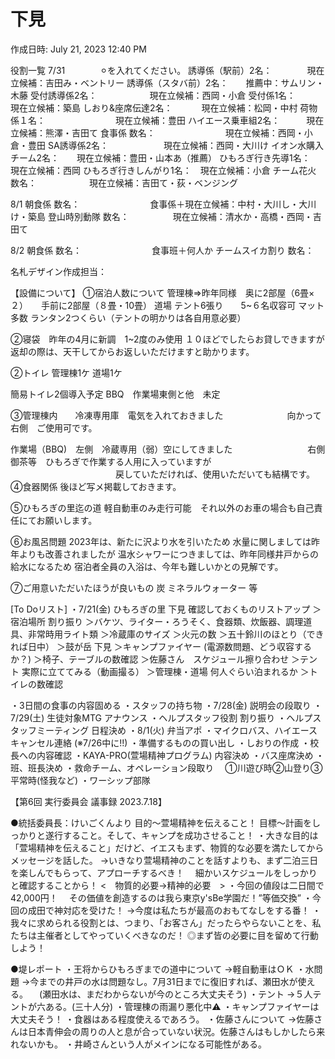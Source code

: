 # 下見

作成日時: July 21, 2023 12:40 PM

役割一覧
7/31　　　　⚪︎を入れてください。
誘導係（駅前）2名：　　　　現在立候補：吉田み・ベントリー
誘導係（スタバ前）2名：　　推薦中：サムリン・木藤
受付誘導係2名：　　　　　　現在立候補：西岡・小倉
受付係1名：　　　　　　　　現在立候補：築島
しおり&座席伝達2名：　　　 現在立候補：松岡・中村
荷物係１名：　　　　　　　　現在立候補：豊田
ハイエース乗車組2名：　　　現在立候補：熊澤・吉田て
食事係 数名：　　　　　　　　現在立候補：西岡・小倉・豊田
SA誘導係2名：　　　　　　 現在立候補：西岡・大川け
イオン水購入チーム2名：　　現在立候補：豊田・山本あ（推薦）
ひもろぎ行き先導1名：　　　現在立候補：西岡
ひもろぎ行きしんがり1名：　現在立候補：小倉
チーム花火 数名：　　　　　　現在立候補：吉田て・荻・ベンジング

8/1
朝食係 数名：　　　　　　　　食事係＋現在立候補：中村・大川し・大川け・築島
登山時別動隊 数名：　　　　　現在立候補：清水か・高橋・西岡・吉田て

8/2
朝食係 数名：　　　　　　　　食事班＋何人か
チームスイカ割り 数名：

名札デザイン作成担当：

【設備について】
①宿泊人数について
管理棟⇒昨年同様　奥に2部屋（6畳×２）　　手前に2部屋（８畳・10畳）
道場
テント6張り　　5~６名収容可
マット　多数
ランタン2つくらい（テントの明かりは各自用意必要）

②寝袋　昨年の4月に新調　1~2度のみ使用
１０ほどでしたらお貸しできますが
返却の際は、天干してからお返しいただけますと助かります。

②トイレ
管理棟1ケ
道場1ケ

簡易トイレ2個導入予定
BBQ　作業場東側と他　未定

③管理棟内　　冷凍専用庫　電気を入れておきました
　　　　　　　向かって　右側　ご使用可です。

作業場（BBQ)　左側　冷蔵専用（弱）空にしてきました
　　　　　　　　  右側　御茶等　ひもろぎで作業する人用に入っていますが
　　　　　　　　　　　　戻していただければ、使用いただいても結構です。
④食器関係
後ほど写メ掲載しておきます。

⑤ひもろぎの里迄の道
軽自動車のみ走行可能　それ以外のお車の場合も自己責任にてお願いします。

⑥お風呂問題
2023年は、新たに沢より水を引いたため
水量に関しましては昨年よりも改善されましたが
温水シャワーにつきましては、昨年同様井戸からの給水になるため
宿泊者全員の入浴は、今年も難しいかとの見解です。

⑦ご用意いただいたほうが良いもの
炭
ミネラルウォーター
等

[To Doリスト]
・7/21(金) ひもろぎの里 下見 確認しておくものリストアップ
＞宿泊場所 割り振り
＞バケツ、ライター・ろうそく、食器類、炊飯器、調理道具、非常時用ライト類
＞冷蔵庫のサイズ
＞火元の数
＞五十鈴川のほとり（できれば日中）
＞鼓が岳 下見
＞キャンプファイヤー (電源数問題、どう収容するか？)
＞椅子、テーブルの数確認
＞佐藤さん　スケジュール擦り合わせ
＞テント 実際に立ててみる（動画撮る）
＞管理棟・道場 何人ぐらい泊まれるか
＞トイレの数確認

・3日間の食事の内容固める
・スタッフの持ち物
・7/28(金) 説明会の段取り
・7/29(土) 生徒対象MTG アナウンス
・ヘルプスタッフ役割 割り振り
・ヘルプスタッフミーティング 日程決め
・8/1(火) 弁当アポ
・マイクロバス、ハイエース キャンセル連絡 (※7/26中に!!)
・準備するものの買い出し
・しおりの作成
・校長への内容確認
・KAYA-PRO(萱場精神プログラム) 内容決め
・バス座席決め
・班、班長決め
・救命チーム、オペレーション段取り
　①川遊び時②山登り③平常時(怪我など)
・ワーシップ部隊

【第6回 実行委員会 議事録 2023.7.18】

●統括委員長：けいごくんより
目的～萱場精神を伝えること！
目標～計画をしっかりと遂行すること。そして、キャンプを成功させること！
・大きな目的は「萱場精神を伝えること」だけど、イエスもまず、物質的な必要を満たしてからメッセージを話した。
→いきなり萱場精神のことを話すよりも、まず二泊三日を楽しんでもらって、アプローチするべき！
　細かいスケジュールをしっかりと確認することから！
<　物質的必要→精神的必要　>
・今回の値段は二日間で42,000円！
　その価値を創造するのは我ら東京y'sBe学園だ！”等価交換”
・今回の成田で神対応を受けた！
→今度は私たちが最高のおもてなしをする番！
・我々に求められる役割とは、つまり、「お客さん」だったらやらないことを、私たちは主催者としてやっていくべきなのだ！
◎まず皆の必要に目を留めて行動しよう！

●堤レポート
・王将からひもろぎまでの道中について
→軽自動車はＯＫ
・水問題
→今までの井戸の水は問題なし。7月31日までに復旧すれば、瀬田水が使える。
　(瀬田水は、まだわからないが今のところ大丈夫そう)
・テント
→５人テントが六ある。(三十人分)
・管理棟の雨漏り悪化中⚠
・キャンプファイヤーは大丈夫そう！
・食器はある程度使えるであろう。
・佐藤さんについて
→佐藤さんは日本青伸会の周りの人と息が合っていない状況。佐藤さんはもしかしたら来れないかも。
・井崎さんという人がメインになる可能性がある。